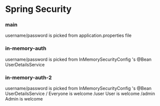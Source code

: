 # Spring Security

### main
username/password is picked from application.properties file

### in-memory-auth
username/password is picked from InMemorySecurityConfig 's @Bean UserDetailsService

### in-memory-auth-2
username/password is picked from InMemorySecurityConfig 's @Bean UserDetailsService
/        Everyone is welcome
/user    User is welcome
/admin   Admin is welcome
